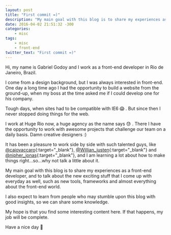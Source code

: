 ```yaml
---
layout: post
title: "First commit =)"
description: "My main goal with this blog is to share my experiences as a front-end developer, and to talk about the new exciting stuff that I come up with everyday as well, such as new tools, frameworks and almost everything about the front-end world."
date: 2016-04-02 21:51:32 -300
categories:
    - misc
tags:
    - misc
    - front-end
twitter_text: "First commit =)"
---
```

Hi, my name is Gabriel Godoy and I work as a front-end developer in Rio de Janeiro, Brazil.

I come from a design background, but I was always interested in front-end. One day a long time ago I had the opportunity to build a website from the ground-up, when my boss at the time asked me if I could develop one for his company.

Tough days, when sites had to be compatible with IE6 😱 . But since then I never stopped doing things for the web.

I work at Huge Rio now, a huge agency as the name says 😓 . There I have the opportunity to work with awesome projects that challenge our team on a daily basis. Damn creative designers :)

It has been a pleasure to work side by side with such talented guys, like [@caiovaccaro](https://twitter.com/caiovaccaro){:target="_blank"}, [@Willian_justen](http://willianjusten.com.br/){:target="_blank"} and [@nipher_jonas](http://nipher.io/){:target="_blank"}, and I am learning a lot about how to make things right...so...why not talk a little about it.

My main goal with this blog is to share my experiences as a front-end developer, and to talk about the new exciting stuff that I come up with everyday as well, such as new tools, frameworks and almost everything about the front-end world.

I also expect to learn from people who may stumble upon this blog with good insights, so we can share some knowledge.

My hope is that you find some interesting content here. If that happens, my job will be complete.

Have a nice day 🙌
